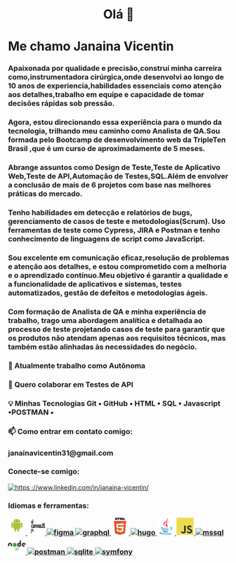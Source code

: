<h1 align="center">Olá 👋
<h1>Me chamo Janaina Vicentin</h1>
<h3 align="center"><h3>
<h3>Apaixonada por qualidade e precisão,construí minha carreira como,instrumentadora cirúrgica,onde desenvolvi ao longo de 10 anos de experiencia,habilidades essenciais como atenção aos detalhes,trabalho em equipe e capacidade de tomar decisões rápidas sob pressão.
<h3>Agora, estou direcionando essa experiência para o mundo da tecnologia, trilhando meu caminho como Analista de QA.Sou formada pelo Bootcamp de desenvolvimento web da TripleTen Brasil ,que é um curso de aproximadamente de 5 meses.
<h3>Abrange assuntos como Design de Teste,Teste de Aplicativo Web,Teste de API,Automação de Testes,SQL.Além de envolver a conclusão de mais de 6 projetos com base nas melhores práticas do mercado.
<h3>Tenho habilidades em detecção e relatórios de bugs, gerenciamento de casos de teste e metodologias(Scrum).
Uso ferramentas de teste como Cypress, JIRA e Postman e tenho conhecimento de linguagens de script como JavaScript.
<h3>Sou excelente em comunicação eficaz,resolução de problemas e atenção aos detalhes, e estou comprometido com a melhoria e o aprendizado contínuo.Meu objetivo é garantir a qualidade e a funcionalidade de aplicativos e sistemas, testes automatizados, gestão de defeitos e metodologias ágeis.
<h3>Com formação de Analista de QA e minha experiência de trabalho, trago uma abordagem analítica e detalhada ao processo de teste projetando casos de teste para garantir que os produtos não atendam apenas aos requisitos técnicos, mas também estão alinhadas às necessidades do negócio.


<h3>🔭 Atualmente trabalho como Autônoma

<h3>👯 Quero colaborar em Testes de API

<h3> 💡 Minhas Tecnologias
Git • GitHub • HTML • SQL • Javascript •POSTMAN •

<h3> 

<h3> 📫 Como entrar em contato comigo:
 <h3>  janainavicentin31@gmail.com

<h3 align="left"> Conecte-se comigo:</h3>
<p align="left">
<a href="https://linkedin.com/in/https://www.linkedin.com/in/janaina-vicentin/" target="blank"><img align="center" src="https://raw.githubusercontent.com/rahuldkjain/github-profile-readme-generator/master/src/images/icons/Social/linked-in-alt.svg" alt="https ://www.linkedin.com/in/janaina-vicentin/" height="30" width="40" /></a>
</p>

<h3 align="left">Idiomas e ferramentas:</ h3>
<p align="left"> <a href="https://developer.android.com" target="_blank" rel="noreferrer"> <img src="https://raw.githubusercontent.com/devicons/devicon/master/icons/android/android-original-wordmark.svg" alt="android" width="40" height="40"/> </a> <a href="https://canvasjs.com" target="_blank" rel="noreferrer"> <img src="https://raw.githubusercontent.com/Hardik0307/Hardik0307/master/assets/canvasjs-charts.svg" alt="canvasjs" width="40" height="40"/> </a> <a href="https://www.figma.com/" target="_blank" rel="noreferrer"> <img src="https://www.vectorlogo.zone/logos/figma/figma-icon.svg" alt="figma" width="40" height="40"/> </a> <a href="https://graphql.org" target="_blank" rel="noreferrer"> <img src="https://www.vectorlogo.zone/logos/graphql/graphql-icon.svg" alt="graphql" width="40" height="40"/> </a> <a href="https://www.w3.org/html/" target="_blank" rel="noreferrer"> <img src="https://raw.githubusercontent.com/devicons/devicon/master/icons/html5/html5-original-wordmark.svg" alt="html5" width="40" height="40"/> </a> <a href="https://gohugo.io/" target="_blank" rel="noreferrer"> <img src="https://api.iconify.design/logos-hugo.svg" alt="hugo" width="40" height="40"/> </a> <a href="https://www.java.com" target="_blank" rel="noreferrer"> <img src="https://raw.githubusercontent.com/devicons/devicon/master/icons/java/java-original.svg" alt="java" width="40" height="40"/> </a> <a href="https://developer.mozilla.org/en-US/docs/Web/JavaScript" target="_blank" rel="noreferrer"> <img src="https://raw.githubusercontent.com/devicons/devicon/master/icons/javascript/javascript-original.svg" alt="javascript" width="40" height="40"/> </a> <a href="https://www.microsoft.com/en-us/sql-server" target="_blank" rel="noreferrer"> <img src="https://www.svgrepo.com/show/303229/microsoft-sql-server-logo.svg" alt="mssql" width="40" height="40"/> </a> <a href="https://nodejs.org" target="_blank" rel="noreferrer"> <img src="https://raw.githubusercontent.com/devicons/devicon/master/icons/nodejs/nodejs-original-wordmark.svg" alt="nodejs" width="40" height="40"/> </a> <a href="https://postman.com" target="_blank" rel="noreferrer"> <img src="https://www.vectorlogo.zone/logos/getpostman/getpostman-icon.svg" alt="postman" width="40" height="40"/> </a> <a href="https://www.sqlite.org/" target="_blank" rel="noreferrer"> <img src="https://www.vectorlogo.zone/logos/sqlite/sqlite-icon.svg" alt="sqlite" width="40" height="40"/> </a> <a href="https://symfony.com" target="_blank" rel="noreferrer"> <img src="https://symfony.com/logos/symfony_black_03.svg" alt="symfony" width="40" height="40"/> </a> </p>

